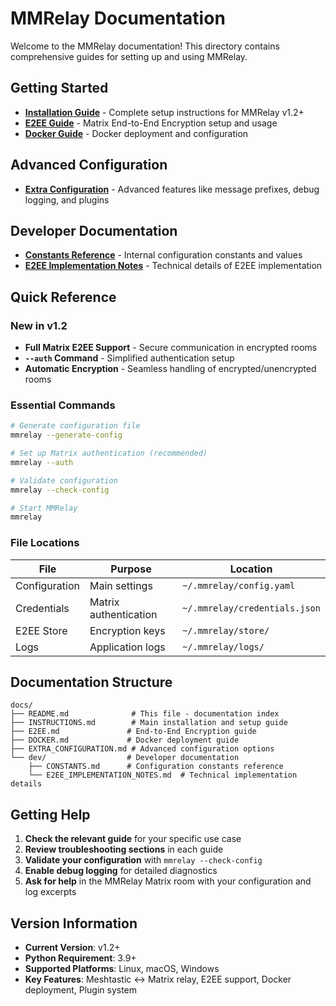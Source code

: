 # MMRelay Documentation

Welcome to the MMRelay documentation! This directory contains comprehensive guides for setting up and using MMRelay.

## Getting Started

- **[Installation Guide](INSTRUCTIONS.md)** - Complete setup instructions for MMRelay v1.2+
- **[E2EE Guide](E2EE.md)** - Matrix End-to-End Encryption setup and usage
- **[Docker Guide](DOCKER.md)** - Docker deployment and configuration

## Advanced Configuration

- **[Extra Configuration](EXTRA_CONFIGURATION.md)** - Advanced features like message prefixes, debug logging, and plugins

## Developer Documentation

- **[Constants Reference](dev/CONSTANTS.md)** - Internal configuration constants and values
- **[E2EE Implementation Notes](dev/E2EE_IMPLEMENTATION_NOTES.md)** - Technical details of E2EE implementation

## Quick Reference

### New in v1.2

- **Full Matrix E2EE Support** - Secure communication in encrypted rooms
- **`--auth` Command** - Simplified authentication setup
- **Automatic Encryption** - Seamless handling of encrypted/unencrypted rooms

### Essential Commands

```bash
# Generate configuration file
mmrelay --generate-config

# Set up Matrix authentication (recommended)
mmrelay --auth

# Validate configuration
mmrelay --check-config

# Start MMRelay
mmrelay
```

### File Locations

| File          | Purpose               | Location                      |
| ------------- | --------------------- | ----------------------------- |
| Configuration | Main settings         | `~/.mmrelay/config.yaml`      |
| Credentials   | Matrix authentication | `~/.mmrelay/credentials.json` |
| E2EE Store    | Encryption keys       | `~/.mmrelay/store/`           |
| Logs          | Application logs      | `~/.mmrelay/logs/`            |

## Documentation Structure

```
docs/
├── README.md              # This file - documentation index
├── INSTRUCTIONS.md        # Main installation and setup guide
├── E2EE.md               # End-to-End Encryption guide
├── DOCKER.md             # Docker deployment guide
├── EXTRA_CONFIGURATION.md # Advanced configuration options
└── dev/                  # Developer documentation
    ├── CONSTANTS.md      # Configuration constants reference
    └── E2EE_IMPLEMENTATION_NOTES.md  # Technical implementation details
```

## Getting Help

1. **Check the relevant guide** for your specific use case
2. **Review troubleshooting sections** in each guide
3. **Validate your configuration** with `mmrelay --check-config`
4. **Enable debug logging** for detailed diagnostics
5. **Ask for help** in the MMRelay Matrix room with your configuration and log excerpts

## Version Information

- **Current Version**: v1.2+
- **Python Requirement**: 3.9+
- **Supported Platforms**: Linux, macOS, Windows
- **Key Features**: Meshtastic ↔ Matrix relay, E2EE support, Docker deployment, Plugin system
